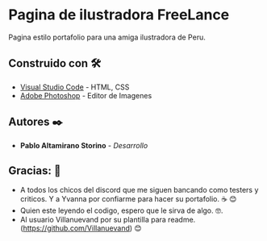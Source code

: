 # Pagina de ilustradora FreeLance

Pagina estilo portafolio para una amiga ilustradora de Peru.

## Construido con 🛠️

* [Visual Studio Code](https://code.visualstudio.com/) - HTML, CSS
* [Adobe Photoshop](https://www.adobe.com/la/products/photoshop.html) - Editor de Imagenes

## Autores ✒️

* **Pablo Altamirano Storino** - *Desarrollo*

## Gracias: 🎁

* A todos los chicos del discord que me siguen bancando como testers y criticos. Y a Yvanna por confiarme para hacer su portafolio. ☕ 😊
* Quien este leyendo el codigo, espero que le sirva de algo. 🤓.
* Al usuario Villanuevand por su plantilla para readme. (https://github.com/Villanuevand) 😊
